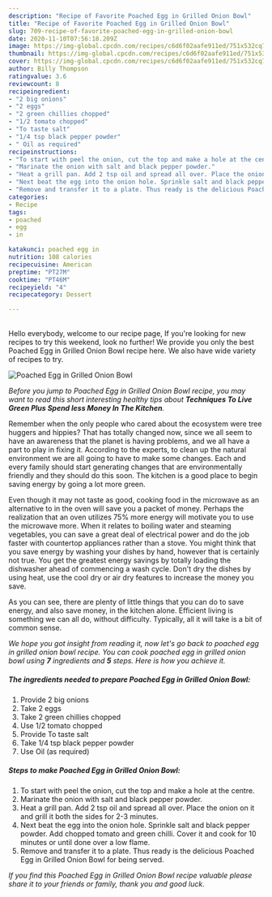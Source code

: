 ```yaml
---
description: "Recipe of Favorite Poached Egg in Grilled Onion Bowl"
title: "Recipe of Favorite Poached Egg in Grilled Onion Bowl"
slug: 709-recipe-of-favorite-poached-egg-in-grilled-onion-bowl
date: 2020-11-10T07:56:18.209Z
image: https://img-global.cpcdn.com/recipes/c6d6f02aafe911ed/751x532cq70/poached-egg-in-grilled-onion-bowl-recipe-main-photo.jpg
thumbnail: https://img-global.cpcdn.com/recipes/c6d6f02aafe911ed/751x532cq70/poached-egg-in-grilled-onion-bowl-recipe-main-photo.jpg
cover: https://img-global.cpcdn.com/recipes/c6d6f02aafe911ed/751x532cq70/poached-egg-in-grilled-onion-bowl-recipe-main-photo.jpg
author: Billy Thompson
ratingvalue: 3.6
reviewcount: 8
recipeingredient:
- "2 big onions"
- "2 eggs"
- "2 green chillies chopped"
- "1/2 tomato chopped"
- "To taste salt"
- "1/4 tsp black pepper powder"
- " Oil as required"
recipeinstructions:
- "To start with peel the onion, cut the top and make a hole at the centre."
- "Marinate the onion with salt and black pepper powder."
- "Heat a grill pan. Add 2 tsp oil and spread all over. Place the onion on it and grill it both the sides for 2-3 minutes."
- "Next beat the egg into the onion hole. Sprinkle salt and black pepper powder. Add chopped tomato and green chilli. Cover it and cook for 10 minutes or until done over a low flame."
- "Remove and transfer it to a plate. Thus ready is the delicious Poached Egg in Grilled Onion Bowl for being served."
categories:
- Recipe
tags:
- poached
- egg
- in

katakunci: poached egg in 
nutrition: 108 calories
recipecuisine: American
preptime: "PT27M"
cooktime: "PT46M"
recipeyield: "4"
recipecategory: Dessert

---
```

<br>
Hello everybody, welcome to our recipe page, If you're looking for new recipes to try this weekend, look no further! We provide you only the best Poached Egg in Grilled Onion Bowl recipe here. We also have wide variety of recipes to try.
<br>


![Poached Egg in Grilled Onion Bowl](https://img-global.cpcdn.com/recipes/c6d6f02aafe911ed/751x532cq70/poached-egg-in-grilled-onion-bowl-recipe-main-photo.jpg)

<i>Before you jump to Poached Egg in Grilled Onion Bowl recipe, you may want to read this short interesting healthy tips about 
<strong>Techniques To Live Green Plus Spend less Money In The Kitchen</strong>.</i>
</br>

Remember when the only people who cared about the ecosystem were tree huggers and hippies? That has totally changed now, since we all seem to have an awareness that the planet is having problems, and we all have a part to play in fixing it. According to the experts, to clean up the natural environment we are all going to have to make some changes. Each and every family should start generating changes that are environmentally friendly and they should do this soon. The kitchen is a good place to begin saving energy by going a lot more green.

Even though it may not taste as good, cooking food in the microwave as an alternative to in the oven will save you a packet of money. Perhaps the realization that an oven utilizes 75% more energy will motivate you to use the microwave more. When it relates to boiling water and steaming vegetables, you can save a great deal of electrical power and do the job faster with countertop appliances rather than a stove. You might think that you save energy by washing your dishes by hand, however that is certainly not true. You get the greatest energy savings by totally loading the dishwasher ahead of commencing a wash cycle. Don't dry the dishes by using heat, use the cool dry or air dry features to increase the money you save.

As you can see, there are plenty of little things that you can do to save energy, and also save money, in the kitchen alone. Efficient living is something we can all do, without difficulty. Typically, all it will take is a bit of common sense.


<i>We hope you got insight from reading it, now let's go back to poached egg in grilled onion bowl recipe. You can cook poached egg in grilled onion bowl using <strong>7</strong> ingredients and <strong>5</strong> steps. Here is how you achieve it.
</i>

##### The ingredients needed to prepare Poached Egg in Grilled Onion Bowl:

1. Provide 2 big onions
1. Take 2 eggs
1. Take 2 green chillies chopped
1. Use 1/2 tomato chopped
1. Provide To taste salt
1. Take 1/4 tsp black pepper powder
1. Use  Oil (as required)


##### Steps to make Poached Egg in Grilled Onion Bowl:

1. To start with peel the onion, cut the top and make a hole at the centre.
1. Marinate the onion with salt and black pepper powder.
1. Heat a grill pan. Add 2 tsp oil and spread all over. Place the onion on it and grill it both the sides for 2-3 minutes.
1. Next beat the egg into the onion hole. Sprinkle salt and black pepper powder. Add chopped tomato and green chilli. Cover it and cook for 10 minutes or until done over a low flame.
1. Remove and transfer it to a plate. Thus ready is the delicious Poached Egg in Grilled Onion Bowl for being served.


<i>If you find this Poached Egg in Grilled Onion Bowl recipe valuable please share it to your friends or family, thank you and good luck.</i>
